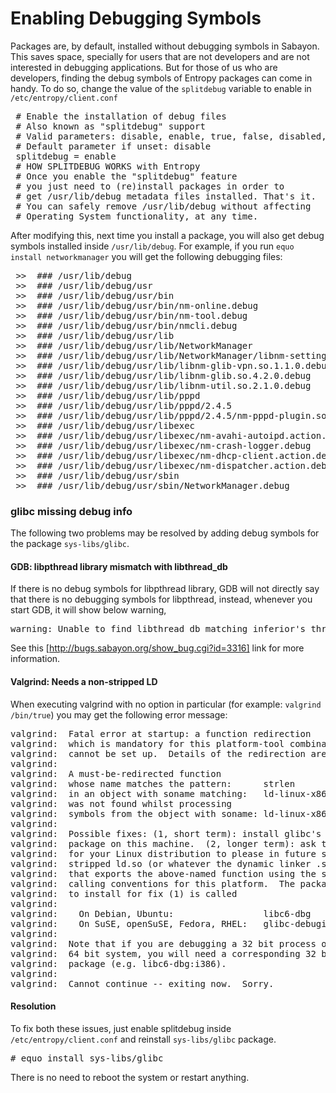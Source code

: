 # Enabling Debugging Symbols

Packages are, by default, installed without debugging symbols in Sabayon. This saves space, specially for users that are not developers and are not interested in debugging applications. But for those of us who are developers, finding the debug symbols of Entropy packages can come in handy. To do so, change the value of the `splitdebug` variable to enable in `/etc/entropy/client.conf`

<pre class="clear">
 # Enable the installation of debug files
 # Also known as "splitdebug" support
 # Valid parameters: disable, enable, true, false, disabled, enabled, 0, 1
 # Default parameter if unset: disable
 splitdebug = enable
 # HOW SPLITDEBUG WORKS with Entropy
 # Once you enable the "splitdebug" feature
 # you just need to (re)install packages in order to
 # get /usr/lib/debug metadata files installed. That's it.
 # You can safely remove /usr/lib/debug without affecting
 # Operating System functionality, at any time.
</pre>

After modifying this, next time you install a package, you will also get debug symbols installed inside `/usr/lib/debug`. For example, if you run `equo install networkmanager` you will get the following debugging files:
<pre class="clear">
 >>  ### /usr/lib/debug
 >>  ### /usr/lib/debug/usr
 >>  ### /usr/lib/debug/usr/bin
 >>  ### /usr/lib/debug/usr/bin/nm-online.debug
 >>  ### /usr/lib/debug/usr/bin/nm-tool.debug
 >>  ### /usr/lib/debug/usr/bin/nmcli.debug
 >>  ### /usr/lib/debug/usr/lib
 >>  ### /usr/lib/debug/usr/lib/NetworkManager
 >>  ### /usr/lib/debug/usr/lib/NetworkManager/libnm-settings-plugin-ifnet.so.debug
 >>  ### /usr/lib/debug/usr/lib/libnm-glib-vpn.so.1.1.0.debug
 >>  ### /usr/lib/debug/usr/lib/libnm-glib.so.4.2.0.debug
 >>  ### /usr/lib/debug/usr/lib/libnm-util.so.2.1.0.debug
 >>  ### /usr/lib/debug/usr/lib/pppd
 >>  ### /usr/lib/debug/usr/lib/pppd/2.4.5
 >>  ### /usr/lib/debug/usr/lib/pppd/2.4.5/nm-pppd-plugin.so.debug
 >>  ### /usr/lib/debug/usr/libexec
 >>  ### /usr/lib/debug/usr/libexec/nm-avahi-autoipd.action.debug
 >>  ### /usr/lib/debug/usr/libexec/nm-crash-logger.debug
 >>  ### /usr/lib/debug/usr/libexec/nm-dhcp-client.action.debug
 >>  ### /usr/lib/debug/usr/libexec/nm-dispatcher.action.debug
 >>  ### /usr/lib/debug/usr/sbin
 >>  ### /usr/lib/debug/usr/sbin/NetworkManager.debug
</pre>

### glibc missing debug info

The following two problems may be resolved by adding debug symbols for the package `sys-libs/glibc`.


#### GDB: libpthread library mismatch with libthread_db

If there is no debug symbols for libpthread library, GDB will not directly say that there is no debugging symbols for libpthread, instead, whenever you start GDB, it will show below warning,

<pre class="clear">
warning: Unable to find libthread_db matching inferior's thread library, thread debugging will not be available.
</pre>

See this [http://bugs.sabayon.org/show_bug.cgi?id=3316] link for more information.

#### Valgrind: Needs a non-stripped LD

When executing valgrind with no option in particular (for example: `valgrind /bin/true`) you may get the following error message:

<pre class="clear">
valgrind:  Fatal error at startup: a function redirection
valgrind:  which is mandatory for this platform-tool combination
valgrind:  cannot be set up.  Details of the redirection are:
valgrind:  
valgrind:  A must-be-redirected function
valgrind:  whose name matches the pattern:      strlen
valgrind:  in an object with soname matching:   ld-linux-x86-64.so.2
valgrind:  was not found whilst processing
valgrind:  symbols from the object with soname: ld-linux-x86-64.so.2
valgrind:  
valgrind:  Possible fixes: (1, short term): install glibc's debuginfo
valgrind:  package on this machine.  (2, longer term): ask the packagers
valgrind:  for your Linux distribution to please in future ship a non-
valgrind:  stripped ld.so (or whatever the dynamic linker .so is called)
valgrind:  that exports the above-named function using the standard
valgrind:  calling conventions for this platform.  The package you need
valgrind:  to install for fix (1) is called
valgrind:  
valgrind:    On Debian, Ubuntu:                 libc6-dbg
valgrind:    On SuSE, openSuSE, Fedora, RHEL:   glibc-debuginfo
valgrind:  
valgrind:  Note that if you are debugging a 32 bit process on a
valgrind:  64 bit system, you will need a corresponding 32 bit debuginfo
valgrind:  package (e.g. libc6-dbg:i386).
valgrind:  
valgrind:  Cannot continue -- exiting now.  Sorry.
</pre>


#### Resolution

To fix both these issues, just enable splitdebug inside `/etc/entropy/client.conf` and reinstall `sys-libs/glibc` package.

<pre class="clear">
# equo install sys-libs/glibc
</pre>

There is no need to reboot the system or restart anything.
